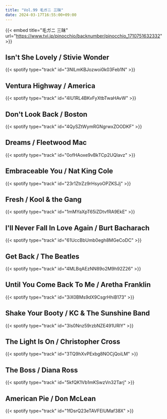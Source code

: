 ```yaml
---
title: "Vol.99 毛ガニ 三昧"
date: 2024-03-17T16:55:00+09:00
---
```


{{< embed title="毛ガニ 三昧" url="https://www.tvi.jp/pinocchio/backnumber/pinocchio_1710751632332" >}}

## Isn't She Lovely / Stivie Wonder
{{< spotify type="track" id="3NlLmKBJozwoi0k03Feb1N" >}}

## Ventura Highway / America
{{< spotify type="track" id="4IU1RL4BKvFyXtbTwaHAvW" >}}

## Don't Look Back / Boston
{{< spotify type="track" id="4QySZtWymRGNgrwxZOODKF" >}}

## Dreams / Fleetwood Mac
{{< spotify type="track" id="0ofHAoxe9vBkTCp2UQIavz" >}}

## Embraceable You / Nat King Cole
{{< spotify type="track" id="23r1ZtrZz9rHsyoOPZKSJj" >}}

## Fresh / Kool & the Gang
{{< spotify type="track" id="1mMYaXpT65iZDtvfRA9EkE" >}}

## I'll Never Fall In Love Again / Burt Bacharach
{{< spotify type="track" id="61UccBbUmb0egh8MGeCoDC" >}}

## Get Back / The Beatles
{{< spotify type="track" id="4MLBqAEzNN89o2M9h92Z26" >}}

## Until You Come Back To Me / Aretha Franklin
{{< spotify type="track" id="3iX0BMs9dX9CsgrHhiB173" >}}

## Shake Your Booty / KC & The Sunshine Band
{{< spotify type="track" id="3Is0Nnz59rzbNZE491URlY" >}}

## The Light Is On / Christopher Cross
{{< spotify type="track" id="3TQ9hXvPExbg8NOCjQoiLM" >}}

## The Boss / Diana Ross
{{< spotify type="track" id="5kfQK1Vb1mKSwzVn32Tarj" >}}

## American Pie / Don McLean
{{< spotify type="track" id="1fDsrQ23eTAVFElUMaf38X" >}}